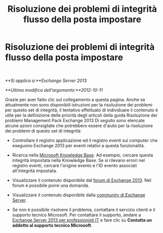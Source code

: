 ﻿---
title: Risoluzione dei problemi di integrità flusso della posta impostare
TOCTitle: Risoluzione dei problemi di integrità flusso della posta impostare
ms:assetid: c09f3e44-1f13-4ad5-a2bf-947c0a3b48fe
ms:mtpsurl: https://technet.microsoft.com/it-it/library/ms.exch.scom.mailflow(v=EXCHG.150)
ms:contentKeyID: 54652924
ms.date: 12/15/2016
mtps_version: v=EXCHG.150
ms.translationtype: HT
---

# Risoluzione dei problemi di integrità flusso della posta impostare

 

_**Si applica a:**Exchange Server 2013_

_**Ultima modifica dell'argomento:**2012-10-11_

Grazie per aver fatto clic sul collegamento a questa pagina. Anche se attualmente non sono disponibili istruzioni per la risoluzione dei problemi per questo set di integrità, il tentativo effettuato di individuare il contenuto è utile per la definizione delle priorità degli articoli della guida Risoluzione dei problemi Management Pack Exchange 2013 Di seguito sono elencate alcune azioni consigliate che potrebbero essere d'aiuto per la risoluzione dei problemi di questo set di integrità:

  - Controllare il registro applicazione ed il registro eventi sui computer che eseguono Exchange 2013 per eventi relativi a questa funzionalità.

  - Ricerca nella [Microsoft Knowledge Base](https://go.microsoft.com/fwlink/p/?linkid=18175). Ad esempio, cercare questa integrità impostata nella Knowledge Base. Se si rilevano errori nel registro eventi, cercare l'origine evento e l'ID evento associati all'integrità impostata.

  - Visualizzare il contenuto disponibile dal [forum di Exchange 2013](https://go.microsoft.com/fwlink/p/?linkid=257903). Nel forum è possibile porre una domanda.

  - Visualizzare il contenuto disponibile dalla [community di Exchange Server](https://go.microsoft.com/fwlink/p/?linkid=14927).

  - Se non è possibile risolvere il problema, contattare il servizio clienti e il supporto tecnico Microsoft. Per contattare il supporto, andare a [Exchange Server 2013 per professionisti IT](https://go.microsoft.com/fwlink/p/?linkid=402506) e fare clic su **Contatta un addetto al supporto tecnico Microsoft**.

